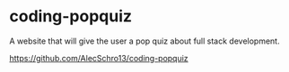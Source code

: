 # coding-popquiz
A website that will give the user a pop quiz about full stack development.


https://github.com/AlecSchro13/coding-popquiz

